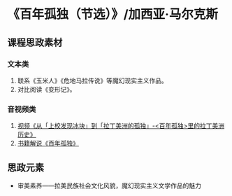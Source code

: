 # 《百年孤独（节选）》/加西亚·马尔克斯

## 课程思政素材

### 文本类

1. 联系《玉米人》《危地马拉传说》等魔幻现实主义作品。
2. 对比阅读《变形记》。

### 音视频类

1. [视频《从「上校发现冰块」到「拉丁美洲的孤独」-<百年孤独>里的拉丁美洲历史》](https://www.bilibili.com/video/BV1p44y1V73P/?spm_id_from=333.337.search-card.all.click&vd_source=9dd28950c31bfacab6a9020e0908c63f)
2. [书籍解说《百年孤独》](https://www.bilibili.com/video/BV1tP4y1A7kM/?spm_id_from=333.337.search-card.all.click&vd_source=9dd28950c31bfacab6a9020e0908c63f)

## 思政元素

- 审美素养——拉美民族社会文化风貌，魔幻现实主义文学作品的魅力
